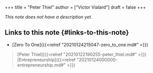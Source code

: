 +++
title = "Peter Thiel"
author = ["Victor Vialard"]
draft = false
+++

_This note does not have a description yet._


## Links to this note {#links-to-this-note}

-   [Zero To One]({{<relref "20210124215047-zero_to_one.md#" >}})

> [Peter Thiel]({{<relref "20210122190255-peter_thiel.md#" >}}) [Entrepreneurship]({{<relref "20210124000000-entrepreneurship.md#" >}})
